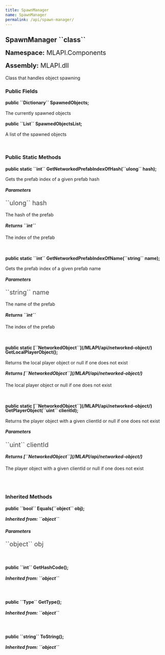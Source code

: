 ```yaml
---
title: SpawnManager
name: SpawnManager
permalink: /api/spawn-manager/
---
```


<div style="line-height: 1;">
	<h2 markdown="1">SpawnManager ``class``</h2>
	<p style="font-size: 20px;"><b>Namespace:</b> MLAPI.Components</p>
	<p style="font-size: 20px;"><b>Assembly:</b> MLAPI.dll</p>
</div>
<p>Class that handles object spawning</p>

<div>
	<h3 markdown="1">Public Fields</h3>
	<div style="line-height: 1;">
		<h4 markdown="1"><b>public ``Dictionary<uint,NetworkedObject>`` SpawnedObjects;</b></h4>
		<p>The currently spawned objects</p>
	</div>
	<div style="line-height: 1;">
		<h4 markdown="1"><b>public ``List<NetworkedObject>`` SpawnedObjectsList;</b></h4>
		<p>A list of the spawned objects</p>
	</div>
</div>
<br>
<div>
	<h3 markdown="1">Public Static Methods</h3>
	<div style="line-height: 1;">
		<h4 markdown="1"><b>public static ``int`` GetNetworkedPrefabIndexOfHash(``ulong`` hash);</b></h4>
		<p>Gets the prefab index of a given prefab hash</p>
		<h5><b>Parameters</b></h5>
		<div>
			<p style="font-size: 20px; color: #444;" markdown="1">``ulong`` hash</p>
			<p>The hash of the prefab</p>
		</div>
		<h5 markdown="1"><b>Returns ``int``</b></h5>
		<div>
			<p>The index of the prefab</p>
		</div>
	</div>
	<br>
	<div style="line-height: 1;">
		<h4 markdown="1"><b>public static ``int`` GetNetworkedPrefabIndexOfName(``string`` name);</b></h4>
		<p>Gets the prefab index of a given prefab name</p>
		<h5><b>Parameters</b></h5>
		<div>
			<p style="font-size: 20px; color: #444;" markdown="1">``string`` name</p>
			<p>The name of the prefab</p>
		</div>
		<h5 markdown="1"><b>Returns ``int``</b></h5>
		<div>
			<p>The index of the prefab</p>
		</div>
	</div>
	<br>
	<div style="line-height: 1;">
		<h4 markdown="1"><b>public static [``NetworkedObject``](/MLAPI/api/networked-object/) GetLocalPlayerObject();</b></h4>
		<p>Returns the local player object or null if one does not exist</p>
		<h5 markdown="1"><b>Returns [``NetworkedObject``](/MLAPI/api/networked-object/)</b></h5>
		<div>
			<p>The local player object or null if one does not exist</p>
		</div>
	</div>
	<br>
	<div style="line-height: 1;">
		<h4 markdown="1"><b>public static [``NetworkedObject``](/MLAPI/api/networked-object/) GetPlayerObject(``uint`` clientId);</b></h4>
		<p>Returns the player object with a given clientId or null if one does not exist</p>
		<h5><b>Parameters</b></h5>
		<div>
			<p style="font-size: 20px; color: #444;" markdown="1">``uint`` clientId</p>
		</div>
		<h5 markdown="1"><b>Returns [``NetworkedObject``](/MLAPI/api/networked-object/)</b></h5>
		<div>
			<p>The player object with a given clientId or null if one does not exist</p>
		</div>
	</div>
	<br>
</div>
<br>
<div>
	<h3 markdown="1">Inherited Methods</h3>
	<div style="line-height: 1;">
		<h4 markdown="1"><b>public ``bool`` Equals(``object`` obj);</b></h4>
		<h5 markdown="1">Inherited from: ``object``</h5>
		<h5><b>Parameters</b></h5>
		<div>
			<p style="font-size: 20px; color: #444;" markdown="1">``object`` obj</p>
		</div>
	</div>
	<br>
	<div style="line-height: 1;">
		<h4 markdown="1"><b>public ``int`` GetHashCode();</b></h4>
		<h5 markdown="1">Inherited from: ``object``</h5>
	</div>
	<br>
	<div style="line-height: 1;">
		<h4 markdown="1"><b>public ``Type`` GetType();</b></h4>
		<h5 markdown="1">Inherited from: ``object``</h5>
	</div>
	<br>
	<div style="line-height: 1;">
		<h4 markdown="1"><b>public ``string`` ToString();</b></h4>
		<h5 markdown="1">Inherited from: ``object``</h5>
	</div>
</div>
<br>
